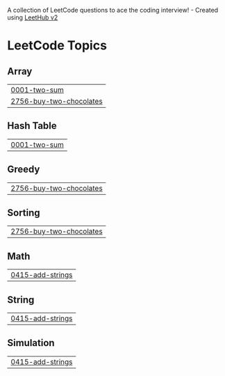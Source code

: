 A collection of LeetCode questions to ace the coding interview! - Created using [LeetHub v2](https://github.com/arunbhardwaj/LeetHub-2.0)
<!---LeetCode Topics Start-->
# LeetCode Topics
## Array
|  |
| ------- |
| [0001-two-sum](https://github.com/Javidcp/leetcode/tree/master/0001-two-sum) |
| [2756-buy-two-chocolates](https://github.com/Javidcp/leetcode/tree/master/2756-buy-two-chocolates) |
## Hash Table
|  |
| ------- |
| [0001-two-sum](https://github.com/Javidcp/leetcode/tree/master/0001-two-sum) |
## Greedy
|  |
| ------- |
| [2756-buy-two-chocolates](https://github.com/Javidcp/leetcode/tree/master/2756-buy-two-chocolates) |
## Sorting
|  |
| ------- |
| [2756-buy-two-chocolates](https://github.com/Javidcp/leetcode/tree/master/2756-buy-two-chocolates) |
## Math
|  |
| ------- |
| [0415-add-strings](https://github.com/Javidcp/leetcode/tree/master/0415-add-strings) |
## String
|  |
| ------- |
| [0415-add-strings](https://github.com/Javidcp/leetcode/tree/master/0415-add-strings) |
## Simulation
|  |
| ------- |
| [0415-add-strings](https://github.com/Javidcp/leetcode/tree/master/0415-add-strings) |
<!---LeetCode Topics End-->